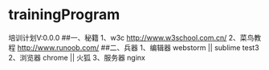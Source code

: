 # trainingProgram
培训计划V:0.0.0
##一、秘籍
	1、w3c          http://www.w3school.com.cn/
	2、菜鸟教程     http://www.runoob.com/
##二、兵器
	1、编辑器       webstorm || sublime test3
	2、浏览器       chrome || 火狐
	3、服务器       nginx